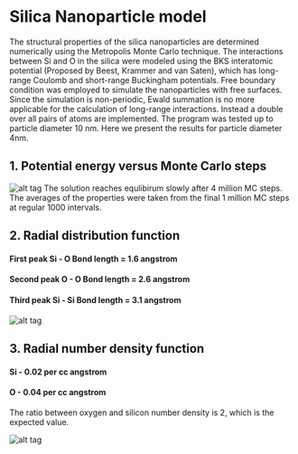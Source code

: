 # Silica Nanoparticle model

The structural properties  of the silica nanoparticles are determined numerically using the Metropolis Monte Carlo technique. The interactions between Si and O in the silica were modeled using the BKS interatomic potential (Proposed by Beest, Krammer and van Saten), which has long-range Coulomb and short-range Buckingham potentials. Free boundary condition was employed to simulate the nanoparticles with free surfaces. Since the simulation is non-periodic, Ewald summation is no more applicable for the calculation of long-range interactions. Instead a double over all pairs of atoms are implemented. The program was tested up to particle diameter 10 nm. Here we present the results for particle diameter 4nm.

## 1. Potential energy versus Monte Carlo steps
![alt tag](https://raw.githubusercontent.com/NaveenKaliannan/SilicaNanoparticles/master/output/graph/Energy.png)
The solution reaches equlibirum slowly after 4 million MC steps. The averages of the properties were taken from the final 1 million MC steps at regular 1000 intervals.

## 2. Radial distribution function
#### First peak  Si - O  Bond length  = 1.6 angstrom
#### Second peak O  - O  Bond length  = 2.6 angstrom
#### Third peak  Si - Si Bond length = 3.1 angstrom

![alt tag](https://raw.githubusercontent.com/NaveenKaliannan/SilicaNanoparticles/master/output/graph/Total_RDF.png
)

## 3. Radial number density function
#### Si     - 0.02 per cc angstrom
#### O      - 0.04 per cc angstrom
The ratio between oxygen and silicon number density is 2, which is the expected value.

![alt tag](https://raw.githubusercontent.com/NaveenKaliannan/SilicaNanoparticles/master/output/graph/Density_profile.png)
